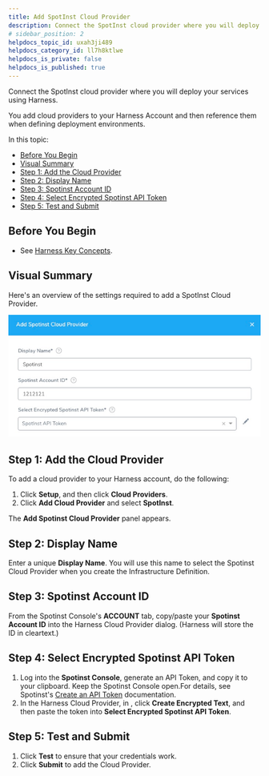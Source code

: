```yaml
---
title: Add SpotInst Cloud Provider
description: Connect the SpotInst cloud provider where you will deploy your services using Harness.
# sidebar_position: 2
helpdocs_topic_id: uxah3ji489
helpdocs_category_id: ll7h8ktlwe
helpdocs_is_private: false
helpdocs_is_published: true
---
```


Connect the SpotInst cloud provider where you will deploy your services using Harness.

You add cloud providers to your Harness Account and then reference them when defining deployment environments.

In this topic:

* [Before You Begin](#before-you-begin)
* [Visual Summary](#visual-summary)
* [Step 1: Add the Cloud Provider](#step-1-add-the-cloud-provider)
* [Step 2: Display Name](#step-2-display-name)
* [Step 3: Spotinst Account ID](#step-3-spotinst-account-id)
* [Step 4: Select Encrypted Spotinst API Token](#step-4-select-encrypted-spotinst-api-token)
* [Step 5: Test and Submit](#step-5-test-and-submit)

## Before You Begin

* See [Harness Key Concepts](https://docs.harness.io/article/4o7oqwih6h-harness-key-concepts).

## Visual Summary

Here's an overview of the settings required to add a SpotInst Cloud Provider.

![](./static/add-spot-inst-cloud-provider-03.png)


## Step 1: Add the Cloud Provider

To add a cloud provider to your Harness account, do the following:

1. Click **Setup**, and then click **Cloud Providers**.
2. Click **Add Cloud Provider** and select **SpotInst**.

The **Add Spotinst Cloud Provider** panel appears.

## Step 2: Display Name

Enter a unique **Display Name**. You will use this name to select the Spotinst Cloud Provider when you create the Infrastructure Definition.

## Step 3: Spotinst Account ID

From the Spotinst Console's **ACCOUNT** tab, copy/paste your **Spotinst Account ID** into the Harness Cloud Provider dialog. (Harness will store the ID in cleartext.)

## Step 4: Select Encrypted Spotinst API Token

1. Log into the **Spotinst Console**, generate an API Token, and copy it to your clipboard. Keep the Spotinst Console open.For details, see Spotinst's [Create an API Token](https://docs.spot.io/administration/api/create-api-token?id=create-an-api-token) documentation.
2. In the Harness Cloud Provider, in , click **Create Encrypted Text**, and then paste the token into **Select Encrypted Spotinst API Token**.

## Step 5: Test and Submit

1. Click **Test** to ensure that your credentials work.
2. Click **Submit** to add the Cloud Provider.


